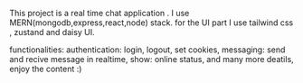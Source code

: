 This project is a real time chat application .
I use MERN(mongodb,express,react,node) stack.
for the UI part I use tailwind css , zustand and daisy UI.

functionalities: 
        authentication: login, logout, set cookies,
        messaging: send and recive message in realtime,
        show: online status,
and many more deatils,
enjoy the content :)

